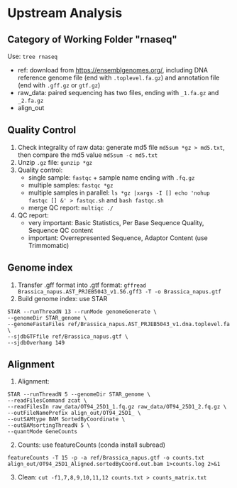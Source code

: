 # Upstream Analysis

## Category of Working Folder "rnaseq"
Use: `tree rnaseq`
   - ref: download from https://ensemblgenomes.org/, including DNA reference genome file (end with `.toplevel.fa.gz`) and annotation file (end with `.gff.gz` or `gtf.gz`)
   - raw_data: paired sequencing has two files, ending with `_1.fa.gz` and `_2.fa.gz`
   - align_out

## Quality Control
1. Check integrality of raw data: generate md5 file `md5sum *gz > md5.txt`, then compare the md5 value `md5sum -c md5.txt`
2. Unzip `.gz` file: `gunzip *gz` 
3. Quality control: 
   - single sample: `fastqc` + sample name ending with `.fq.gz`
   - multiple samples: `fastqc *gz`
   - multiple samples in parallel: `ls *gz |xargs -I [] echo 'nohup fastqc [] &' > fastqc.sh` and `bash fastqc.sh`
   - merge QC report: `multiqc ./`
4. QC report:
   - very important: Basic Statistics, Per Base Sequence Quality, Sequence QC content
   - important: Overrepresented Sequence, Adaptor Content (use Trimmomatic)

## Genome index
1. Transfer .gff format into .gtf format: `gffread Brassica_napus.AST_PRJEB5043_v1.56.gff3 -T -o Brassica_napus.gtf`
2. Build genome index: use STAR
```
STAR --runThreadN 13 --runMode genomeGenerate \
--genomeDir STAR_genome \ 
--genomeFastaFiles ref/Brassica_napus.AST_PRJEB5043_v1.dna.toplevel.fa \
--sjdbGTFfile ref/Brassica_napus.gtf \
--sjdbOverhang 149
```

## Alignment
1. Alignment:
```
STAR --runThreadN 5 --genomeDir STAR_genome \
--readFilesCommand zcat \
--readFilesIn raw_data/OT94_25D1_1.fq.gz raw_data/OT94_25D1_2.fq.gz \
--outFileNamePrefix align_out/OT94_25D1_ \
--outSAMtype BAM SortedByCoordinate \
--outBAMsortingThreadN 5 \
--quantMode GeneCounts
```
2. Counts: use featureCounts (conda install subread)
```
featureCounts -T 15 -p -a ref/Brassica_napus.gtf -o counts.txt align_out/OT94_25D1_Aligned.sortedByCoord.out.bam 1>counts.log 2>&1
```
3. Clean: `cut -f1,7,8,9,10,11,12 counts.txt > counts_matrix.txt` 


